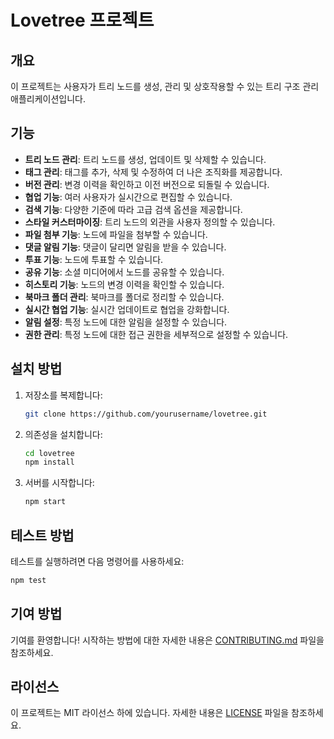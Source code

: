 # Lovetree 프로젝트

## 개요
이 프로젝트는 사용자가 트리 노드를 생성, 관리 및 상호작용할 수 있는 트리 구조 관리 애플리케이션입니다.

## 기능
- **트리 노드 관리**: 트리 노드를 생성, 업데이트 및 삭제할 수 있습니다.
- **태그 관리**: 태그를 추가, 삭제 및 수정하여 더 나은 조직화를 제공합니다.
- **버전 관리**: 변경 이력을 확인하고 이전 버전으로 되돌릴 수 있습니다.
- **협업 기능**: 여러 사용자가 실시간으로 편집할 수 있습니다.
- **검색 기능**: 다양한 기준에 따라 고급 검색 옵션을 제공합니다.
- **스타일 커스터마이징**: 트리 노드의 외관을 사용자 정의할 수 있습니다.
- **파일 첨부 기능**: 노드에 파일을 첨부할 수 있습니다.
- **댓글 알림 기능**: 댓글이 달리면 알림을 받을 수 있습니다.
- **투표 기능**: 노드에 투표할 수 있습니다.
- **공유 기능**: 소셜 미디어에서 노드를 공유할 수 있습니다.
- **히스토리 기능**: 노드의 변경 이력을 확인할 수 있습니다.
- **북마크 폴더 관리**: 북마크를 폴더로 정리할 수 있습니다.
- **실시간 협업 기능**: 실시간 업데이트로 협업을 강화합니다.
- **알림 설정**: 특정 노드에 대한 알림을 설정할 수 있습니다.
- **권한 관리**: 특정 노드에 대한 접근 권한을 세부적으로 설정할 수 있습니다.

## 설치 방법
1. 저장소를 복제합니다:
   ```bash
   git clone https://github.com/yourusername/lovetree.git
   ```
2. 의존성을 설치합니다:
   ```bash
   cd lovetree
   npm install
   ```
3. 서버를 시작합니다:
   ```bash
   npm start
   ```

## 테스트 방법
테스트를 실행하려면 다음 명령어를 사용하세요:
```bash
npm test
```

## 기여 방법
기여를 환영합니다! 시작하는 방법에 대한 자세한 내용은 [CONTRIBUTING.md](CONTRIBUTING.md) 파일을 참조하세요.

## 라이선스
이 프로젝트는 MIT 라이선스 하에 있습니다. 자세한 내용은 [LICENSE](LICENSE) 파일을 참조하세요. 